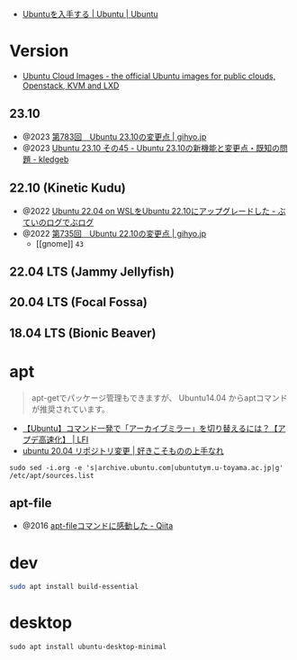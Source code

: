 - [Ubuntuを入手する | Ubuntu | Ubuntu](https://jp.ubuntu.com/download)

# Version
- [Ubuntu Cloud Images - the official Ubuntu images for public clouds, Openstack, KVM and LXD](https://cloud-images.ubuntu.com/)

## 23.10
- @2023 [第783回　Ubuntu 23.10の変更点 | gihyo.jp](https://gihyo.jp/admin/serial/01/ubuntu-recipe/0783)
- @2023 [Ubuntu 23.10 その45 - Ubuntu 23.10の新機能と変更点・既知の問題 - kledgeb](https://kledgeb.blogspot.com/2023/10/ubuntu-2310-45-ubuntu-2310.html)

## 22.10 (Kinetic Kudu)
- @2022 [Ubuntu 22.04 on WSLをUbuntu 22.10にアップグレードした - ぶていのログでぶログ](https://tech.buty4649.net/entry/2022/10/21/175745)
- @2022 [第735回　Ubuntu 22.10の変更点 | gihyo.jp](https://gihyo.jp/admin/serial/01/ubuntu-recipe/0735)
	- [[gnome]] `43`

## 22.04 LTS (Jammy Jellyfish)

## 20.04 LTS (Focal Fossa)

## 18.04 LTS (Bionic Beaver)

# apt
>apt-getでパッケージ管理もできますが、 Ubuntu14.04 からaptコマンドが推奨されています。

- [【Ubuntu】コマンド一発で「アーカイブミラー」を切り替えるには？【アプデ高速化】 | LFI](https://linuxfan.info/ubuntu-switch-archive-mirror-command)
- [ubuntu 20.04 リポジトリ変更 | 好きこそものの上手なれ](https://pg-fan.com/blog/ubuntu-20-04-apt)
```
sudo sed -i.org -e 's|archive.ubuntu.com|ubuntutym.u-toyama.ac.jp|g' /etc/apt/sources.list
```

## apt-file
- @2016 [apt-fileコマンドに感動した - Qiita](https://qiita.com/tukiyo3/items/8026ca0adb61cb8dc881)

# dev
```bash
sudo apt install build-essential
```

# desktop
```
sudo apt install ubuntu-desktop-minimal
```



